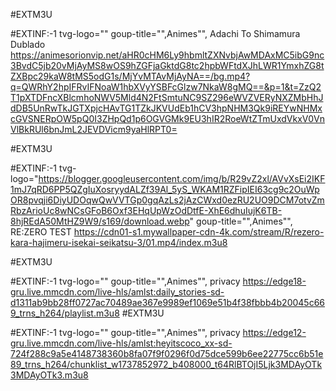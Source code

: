 #EXTM3U
 
#EXTINF:-1 tvg-logo="" goup-title="",Animes"", Adachi To Shimamura Dublado
https://animesorionvip.net/aHR0cHM6Ly9hbmltZXNvbjAwMDAxMC5ibG9nc3BvdC5jb20vMjAyMS8wOS9hZGFjaGktdG8tc2hpbWFtdXJhLWR1YmxhZG8tZXBpc29kaW8tMS5odG1s/MjYvMTAvMjAyNA==/bg.mp4?q=QWRhY2hpIFRvIFNoaW1hbXVyYSBFcGlzw7NkaW8gMQ==&p=1&t=ZzQ2T1pXTDFncXBlcmhoNWV5Mld4N2FtSmtuNC9SZ296eWVZVERyNXZMbHhJdDB5UnRwTkJGTXpjcHAvTG1TZkJKVUdEb1hCV3hpNHM3Qk9iREYwNHMxcGVSNERpOW5pQ0I3ZHpQd1p6OGVGMk9EU3hIR2RoeWtZTmUxdVkxV0VnVlBkRUl6bnJmL2JEVDVicm9yaHlRPT0=


#EXTM3U
 
#EXTINF:-1 tvg-logo="https://blogger.googleusercontent.com/img/b/R29vZ2xl/AVvXsEi2IKF1mJ7qRD6PP5QZgIuXosryydALZf39Al_5yS_WKAM1RZFipIEI63cg9c2OuWpOR8pvqji6DiyUDOqwQwVVTGp0gqAzLs2jAzCWxd0ezRU2UO9DCM7otvZmRbzArioUc8wNCsGFoB6Oxf3EHqUpWzOdDtfE-XhE6dhuIujK6TB-8hjREdA50MtHZ9W9/s169/download.webp" goup-title="",Animes"", RE:ZERO TEST
https://cdn01-s1.mywallpaper-cdn-4k.com/stream/R/rezero-kara-hajimeru-isekai-seikatsu-3/01.mp4/index.m3u8

#EXTM3U
 
#EXTINF:-1 tvg-logo="" goup-title="",Animes"", privacy 
https://edge18-gru.live.mmcdn.com/live-hls/amlst:daily_stories-sd-d1311ab9bb28ff0727ac70489ae367e9989ef1069e51b4f38fbbb4b20045c669_trns_h264/playlist.m3u8
#EXTM3U
 
#EXTINF:-1 tvg-logo="" goup-title="",Animes"", privacy 
https://edge12-gru.live.mmcdn.com/live-hls/amlst:heyitscoco_xx-sd-724f288c9a5e4148738360b8fa07f9f0296f0d75dce599b6ee22775cc6b51e89_trns_h264/chunklist_w1737852972_b408000_t64RlBTOjI5Ljk3MDAyOTk3MDAyOTk3.m3u8
